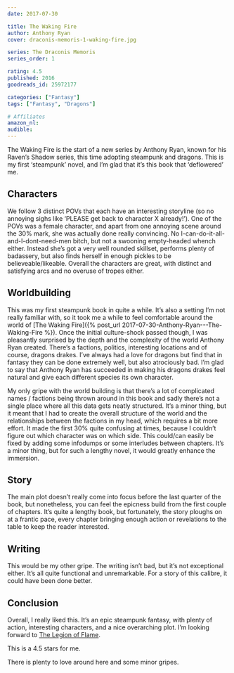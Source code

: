 ```yaml
---
date: 2017-07-30

title: The Waking Fire
author: Anthony Ryan
cover: draconis-memoris-1-waking-fire.jpg

series: The Draconis Memoris
series_order: 1

rating: 4.5
published: 2016
goodreads_id: 25972177

categories: ["Fantasy"]
tags: ["Fantasy", "Dragons"]

# Affiliates
amazon_nl: 
audible: 
---
```


The Waking Fire is the start of a new series by Anthony Ryan, known for his Raven’s Shadow series, this time adopting steampunk and dragons. This is my first ‘steampunk’ novel, and I’m glad that it’s this book that ‘deflowered’ me.

<!--more-->

## Characters

We follow 3 distinct POVs that each have an interesting storyline (so no annoying sighs like ‘PLEASE get back to character X already!’). One of the POVs was a female character, and apart from one annoying scene around the 30% mark, she was actually done really convincing. No I-can-do-it-all-and-I-dont-need-men bitch, but not a swooning empty-headed whench either. Instead she’s got a very well rounded skillset, performs plenty of badassery, but also finds herself in enough pickles to be believeable/likeable. Overall the characters are great, with distinct and satisfying arcs and no overuse of tropes either.

## Worldbuilding

This was my first steampunk book in quite a while. It’s also a setting I’m not really familiar with, so it took me a while to feel comfortable around the world of [The Waking Fire]({% post_url 2017-07-30-Anthony-Ryan---The-Waking-Fire %}). Once the initial culture-shock passed though, I was pleasantly surprised by the depth and the complexity of the world Anthony Ryan created. There’s a factions, politics, interesting locations and of course, dragons drakes. I’ve always had a love for dragons but find that in fantasy they can be done extremely well, but also atrociously bad. I’m glad to say that Anthony Ryan has succeeded in making his dragons drakes feel natural and give each different species its own character.

My only gripe with the world building is that there’s a lot of complicated names / factions being thrown around in this book and sadly there’s not a single place where all this data gets neatly structured. It’s a minor thing, but it meant that I had to create the overall structure of the world and the relationships between the factions in my head, which requires a bit more effort. It made the first 30% quite confusing at times, because I couldn’t figure out which character was on which side. This could/can easily be fixed by adding some infodumps or some interludes between chapters. It’s a minor thing, but for such a lengthy novel, it would greatly enhance the immersion.

## Story

The main plot doesn’t really come into focus before the last quarter of the book, but nonetheless, you can feel the epicness build from the first couple of chapters. It’s quite a lengthy book, but fortunately, the story ploughs on at a frantic pace, every chapter bringing enough action or revelations to the table to keep the reader interested.

## Writing

This would be my other gripe. The writing isn’t bad, but it’s not exceptional either. It’s all quite functional and unremarkable. For a story of this calibre, it could have been done better.

## Conclusion

Overall, I really liked this. It’s an epic steampunk fantasy, with plenty of action, interesting characters, and a nice overarching plot. I’m looking forward to [The Legion of Flame](2017-08-08-Anthony-Ryan---The-Legion-of-Flame.md).

This is a 4.5 stars for me.

There is plenty to love around here and some minor gripes.
